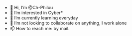 - 👋 Hi, I’m @Ch-Philou
- 👀 I’m interested in Cyber*
- 🌱 I’m currently learning everyday
- 💞️ I’m not looking to collaborate on anything, I work alone
- 📫 How to reach me: by mail.

<!---
Ch-Philou/Ch-Philou is a ✨ special ✨ repository because its `README.md` (this file) appears on your GitHub profile.
You can click the Preview link to take a look at your changes.
--->

